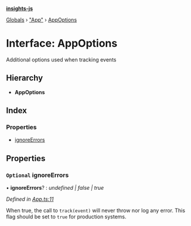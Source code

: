 **[insights-js](../README.md)**

[Globals](../globals.md) › [&quot;App&quot;](../modules/_app_.md) › [AppOptions](_app_.appoptions.md)

# Interface: AppOptions

Additional options used when tracking events

## Hierarchy

* **AppOptions**

## Index

### Properties

* [ignoreErrors](_app_.appoptions.md#optional-ignoreerrors)

## Properties

### `Optional` ignoreErrors

• **ignoreErrors**? : *undefined | false | true*

*Defined in [App.ts:11](https://github.com/getinsights/insights-js/blob/fcce543/src/App.ts#L11)*

When true, the call to `track(event)` will never throw nor log any error.
This flag should be set to `true` for production systems.